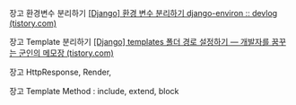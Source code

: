 장고 환경변수 분리하기
[[Django] 환경 변수 분리하기 django-environ :: devlog (tistory.com)](https://mugon-devlog.tistory.com/33)

장고 Template 분리하기
[[Django] templates 폴더 경로 설정하기 — 개발자를 꿈꾸는 군인의 메모장 (tistory.com)](https://iamiet.tistory.com/entry/Django-templates-%ED%8F%B4%EB%8D%94-%EA%B2%BD%EB%A1%9C-%EC%84%A4%EC%A0%95%ED%95%98%EA%B8%B0)

장고  HttpResponse, Render, 

장고 Template Method : include, extend, block 